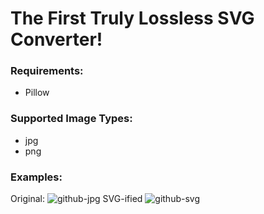 # The First Truly Lossless SVG Converter!

### Requirements: 
+ Pillow

### Supported Image Types: 
+ jpg
+ png

### Examples: 
Original: ![github-jpg](https://cdn.rawgit.com/mattrberry/lossless-png-to-svg/master/examples/github.jpg) SVG-ified ![github-svg](https://cdn.rawgit.com/mattrberry/lossless-png-to-svg/master/examples/github.svg)
